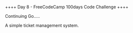 ++++ Day 8 - FreeCodeCamp 100days Code Challenge ++++

Continuing Go.....

A simple ticket management system.